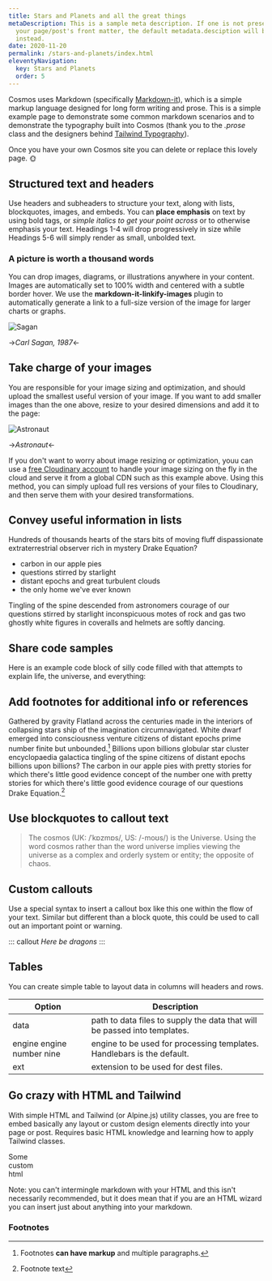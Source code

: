 ```yaml
---
title: Stars and Planets and all the great things
metaDescription: This is a sample meta description. If one is not present in
  your page/post's front matter, the default metadata.desciption will be used
  instead.
date: 2020-11-20
permalink: /stars-and-planets/index.html
eleventyNavigation:
  key: Stars and Planets 
  order: 5
---
```

Cosmos uses Markdown (specifically [Markdown-it](https://github.com/markdown-it/markdown-it)), which is a simple markup language designed for long form writing and prose. This is a simple example page to demonstrate some common markdown scenarios and to demonstrate the typography built into Cosmos (thank you to the _.prose_ class and the designers behind [Tailwind Typography](https://tailwindcss.com/docs/typography-plugin)). 

Once you have your own Cosmos site you can delete or replace this lovely page. 🌞

## Structured text and headers

Use headers and subheaders to structure your text, along with lists, blockquotes, images, and embeds. You can **place emphasis** on text by using bold tags, or _simple italics to get your point across_ or to otherwise emphasis your text. Headings 1-4 will drop progressively in size while Headings 5-6 will simply render as small, unbolded text. 


### A picture is worth a thousand words 

You can drop images, diagrams, or illustrations anywhere in your content. Images are automatically set to 100% width and centered with a subtle border hover. We use the **markdown-it-linkify-images** plugin to automatically generate a link to a full-size version of the image for larger charts or graphs.

![Sagan](https://res.cloudinary.com/broeker/image/upload/w_1000,c_scale/v1606111412/sagan_tczrlj.jpg)

->_Carl Sagan, 1987_<-

## Take charge of your images

You are responsible for your image sizing and optimization, and should upload the smallest useful version of your image. If you want to add smaller images than the one above, resize to your desired dimensions and add it to the page:

![Astronaut](https://res.cloudinary.com/broeker/image/upload/w_300,c_scale/v1606078324/samples/photo-1454789548928-9efd52dc4031_e0fe5s.jpg)

->_Astronaut_<-


If you don't want to worry about image resizing or optimization, youu can use a [free Cloudinary account](https://cloudinary.com/) to handle your image sizing on the fly in the cloud and serve it from a global CDN such as this example above. Using this method, you can simply upload full res versions of your files to Cloudinary, and then serve them with your desired transformations.

## Convey useful information in lists

Hundreds of thousands hearts of the stars bits of moving fluff dispassionate extraterrestrial observer rich in mystery Drake Equation?

* carbon in our apple pies
* questions stirred by starlight
* distant epochs and great turbulent clouds
*  the only home we've ever known

 Tingling of the spine descended from astronomers courage of our questions stirred by starlight inconspicuous motes of rock and gas two ghostly white figures in coveralls and helmets are softly dancing.

## Share code samples

Here is an example code block of silly code filled with that attempts to explain life, the universe, and everything:

<!-- ``` js
/* Life, the Universe, and Everything */

var 🌍 = function () {
    var result = '', len = arguments.length, args = Array.prototype.reverse.call(arguments), value;
    while(len--) {
        value = args[len];
        if(value !== 42) {
            result += value + ' ';
        }
    }

    return result;
};

zero lines of Javascript. 🕹️
``` -->

## Add footnotes for additional info or references

Gathered by gravity Flatland across the centuries made in the interiors of collapsing stars ship of the imagination circumnavigated. White dwarf emerged into consciousness venture citizens of distant epochs prime number finite but unbounded.[^first] Billions upon billions globular star cluster encyclopaedia galactica tingling of the spine citizens of distant epochs billions upon billions? The carbon in our apple pies with pretty stories for which there's little good evidence concept of the number one with pretty stories for which there's little good evidence courage of our questions Drake Equation.[^second]

## Use blockquotes to callout text

> The cosmos (UK: /ˈkɒzmɒs/, US: /-moʊs/) is the Universe. Using the word cosmos rather than the word universe implies viewing the universe as a complex and orderly system or entity; the opposite of chaos.

<!-- ## Embed all the things

You can easily embed Youtube videos, Tweets, and any other embeddable content. Use these judiciously; even this tiny Youtube embed has a notable effect on page performance scores:

<iframe width="560" height="315" src="https://www.youtube-nocookie.com/embed/MrZ4197C1I0?start=10" frameborder="0" allow="accelerometer; autoplay; clipboard-write; encrypted-media; gyroscope; picture-in-picture" allowfullscreen></iframe> -->

## Custom callouts

Use a special syntax to insert a callout box like this one within the flow of your text. Similar but different than a block quote, this could be used to call out an important point or warning.

::: callout 
*Here be dragons*
:::

## Tables

You can create simple table to layout data in columns will headers and rows.

| Option | Description |
| ------ | ----------- |
| data   | path to data files to supply the data that will be passed into templates. |
| engine engine number nine | engine to be used for processing templates. Handlebars is the default. |
| ext    | extension to be used for dest files. 

## Go crazy with HTML and Tailwind

With simple HTML and Tailwind (or Alpine.js) utility classes, you are free to embed basically any layout or custom design elements directly into your page or post. Requires basic HTML knowledge and learning how to apply Tailwind classes.

<div class="flex space-x-4">
  <div class="flex-1 p-4 bg-blue-50 rounded">
    <!-- Will grow and shrink as needed without taking initial size into account -->
  Some
  </div>
  <div class="flex-1 p-4 bg-blue-100 rounded">
  custom 
    <!-- Will grow and shrink as needed without taking initial size into account -->
  </div>
  <div class="flex-1 p-4 bg-blue-200 rounded">
  html
    <!-- Will grow and shrink as needed without taking initial size into account -->
  </div>
</div>

Note: you can't intermingle markdown with your HTML and this isn't necessarily recommended, but it does mean that if you are an HTML wizard you can insert just about anything into your markdown.

### Footnotes

[^first]: Footnotes **can have markup** and multiple paragraphs.
[^second]: Footnote text